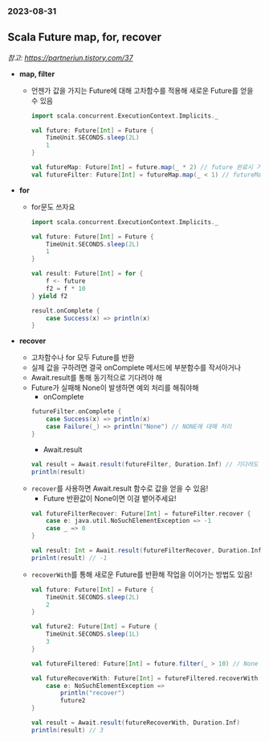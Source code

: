 ### 2023-08-31

## Scala Future map, for, recover
*참고: https://partnerjun.tistory.com/37*
- **map, filter**
  - 언젠가 값을 가지는 Future에 대해 고차함수를 적용해 새로운 Future를 얻을 수 있음
    ```scala
    import scala.concurrent.ExecutionContext.Implicits._
    
    val future: Future[Int] = Future {
        TimeUnit.SECONDS.sleep(2L)
        1
    }
    
    val futureMap: Future[Int] = future.map(_ * 2) // future 완료시 거기에 곱하기 2
    val futureFilter: Future[Int] = futureMap.map(_ < 1) // futureMap 완료시 1보다 작은거 골라내기
    ```

- **for**
  - for문도 쓰자요
    ```scala
    import scala.concurrent.ExecutionContext.Implicits._
    
    val future: Future[Int] = Future {
        TimeUnit.SECONDS.sleep(2L)
        1
    }
    
    val result: Future[Int] = for {
        f <- future
        f2 = f * 10
    } yield f2
    
    result.onComplete {
        case Success(x) => println(x)
    }
    ```
    
- **recover**
  - 고차함수나 for 모두 Future를 반환
  - 실제 값을 구하려면 결국 onComplete 메서드에 부분함수를 작서아거나
  - Await.result를 통해 동기적으로 기다려야 해
  - Future가 실패해 None이 발생하면 예외 처리를 해줘야해 
    - onComplete
    ```scala
    futureFilter.onComplete {
        case Success(x) => println(x)
        case Failure(_) => println("None") // NONE에 대해 처리
    }
    ```
    - Await.result
    ```scala
    val result = Await.result(futureFilter, Duration.Inf) // 기다려도 안나와 java.util.NoSuchElementException
    println(result)
    ```
  - `recover`를 사용하면 Await.result 함수로 값을 얻을 수 있음!
    - Future 반환값이 None이면 이걸 뱉어주세요!
    ```scala
    val futureFilterRecover: Future[Int] = futureFilter.recover {
        case e: java.util.NoSuchElementException => -1
        case _ => 0
    }
    
    val result: Int = Await.result(futureFilterRecover, Duration.Inf)
    prinlnt(result) // -1
    ```
  - `recoverWith`를 통해 새로운 Future를 반환해 작업을 이어가는 방법도 있음!
    ```scala
    val future: Future[Int] = Future {
        TimeUnit.SECONDS.sleep(2L)
        2
    }
    
    val future2: Future[Int] = Future {
        TimeUnit.SECONDS.sleep(1L)
        3
    }
    
    val futureFiltered: Future[Int] = future.filter(_ > 10) // None (NoSuchElementException)
    
    val futureRecoverWith: Future[Int] = futureFiltered.recoverWith {
        case e: NoSuchElementException => 
            println("recover")
            future2
    }
    
    val result = Await.result(futureRecoverWith, Duration.Inf)
    println(result) // 3
    ```
    
